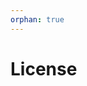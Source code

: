 ```yaml
---
orphan: true
---
```


# License

```{include} ../LICENSE

```
                                                                                                                                                                                                                                                                                                                                                                                                                                 